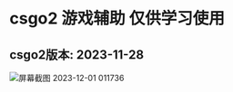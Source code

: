 # csgo2 游戏辅助 仅供学习使用 

## csgo2版本: 2023-11-28

![屏幕截图 2023-12-01 011736](https://github.com/mnnna/csgo_cheat/assets/100188748/e63d0f2b-2234-43de-8d5c-e4f6c4e4bfe8)

